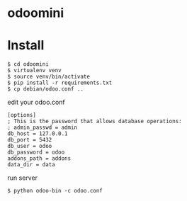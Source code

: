 # odoomini



# Install
```
$ cd odoomini
$ virtualenv venv
$ source venv/bin/activate
$ pip install -r requirements.txt
$ cp debian/odoo.conf ..
```

edit your odoo.conf
```
[options]
; This is the password that allows database operations:
; admin_passwd = admin
db_host = 127.0.0.1
db_port = 5432
db_user = odoo
db_password = odoo
addons_path = addons
data_dir = data
```

run server
```
$ python odoo-bin -c odoo.conf
```